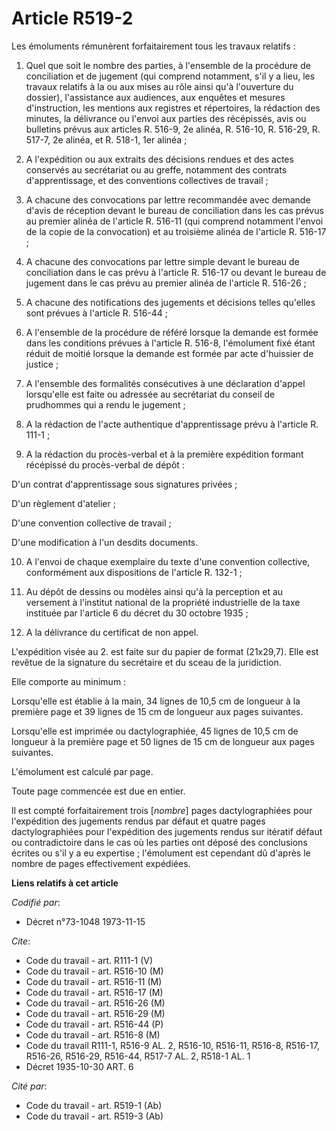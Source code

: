 # Article R519-2

Les émoluments rémunèrent forfaitairement tous les travaux relatifs :

1. Quel que soit le nombre des parties, à l'ensemble de la procédure de conciliation et de jugement (qui comprend notamment,
s'il y a lieu, les travaux relatifs à la ou aux mises au rôle ainsi qu'à l'ouverture du dossier), l'assistance aux audiences,
aux enquêtes et mesures d'instruction, les mentions aux registres et répertoires, la rédaction des minutes, la délivrance ou
l'envoi aux parties des récépissés, avis ou bulletins prévus aux articles R. 516-9, 2e alinéa, R. 516-10, R. 516-29, R.
517-7, 2e alinéa, et R. 518-1, 1er alinéa ;

2. A l'expédition ou aux extraits des décisions rendues et des actes conservés au secrétariat ou au greffe, notamment des
contrats d'apprentissage, et des conventions collectives de travail ;

3. A chacune des convocations par lettre recommandée avec demande d'avis de réception devant le bureau de conciliation dans
les cas prévus au premier alinéa de l'article R. 516-11 (qui comprend notamment l'envoi de la copie de la convocation) et au
troisième alinéa de l'article R. 516-17 ;

4. A chacune des convocations par lettre simple devant le bureau de conciliation dans le cas prévu à l'article R. 516-17 ou
devant le bureau de jugement dans le cas prévu au premier alinéa de l'article R. 516-26 ;

5. A chacune des notifications des jugements et décisions telles qu'elles sont prévues à l'article R. 516-44 ;

6. A l'ensemble de la procédure de référé lorsque la demande est formée dans les conditions prévues à l'article R. 516-8,
l'émolument fixé étant réduit de moitié lorsque la demande est formée par acte d'huissier de justice ;

7. A l'ensemble des formalités consécutives à une déclaration d'appel lorsqu'elle est faite ou adressée au secrétariat du
conseil de prudhommes qui a rendu le jugement ;

8. A la rédaction de l'acte authentique d'apprentissage prévu à l'article R. 111-1 ;

9. A la rédaction du procès-verbal et à la première expédition formant récépissé du procès-verbal de dépôt :

D'un contrat d'apprentissage sous signatures privées ;

D'un règlement d'atelier ;

D'une convention collective de travail ;

D'une modification à l'un desdits documents.

10. A l'envoi de chaque exemplaire du texte d'une convention collective, conformément aux dispositions de l'article R.
132-1 ;

11. Au dépôt de dessins ou modèles ainsi qu'à la perception et au versement à l'institut national de la propriété
industrielle de la taxe instituée par l'article 6 du décret du 30 octobre 1935 ;

12. A la délivrance du certificat de non appel.

L'expédition visée au 2. est faite sur du papier de format (21x29,7). Elle est revêtue de la signature du secrétaire et du
sceau de la juridiction.

Elle comporte au minimum :

Lorsqu'elle est établie à la main, 34 lignes de 10,5 cm de longueur à la première page et 39 lignes de 15 cm de longueur aux
pages suivantes.

Lorsqu'elle est imprimée ou dactylographiée, 45 lignes de 10,5 cm de longueur à la première page et 50 lignes de 15 cm de
longueur aux pages suivantes.

L'émolument est calculé par page.

Toute page commencée est due en entier.

Il est compté forfaitairement trois [*nombre*] pages dactylographiées pour l'expédition des jugements rendus par défaut et
quatre pages dactylographiées pour l'expédition des jugements rendus sur itératif défaut ou contradictoire dans le cas où les
parties ont déposé des conclusions écrites ou s'il y a eu expertise ; l'émolument est cependant dû d'après le nombre de pages
effectivement expédiées.

**Liens relatifs à cet article**

_Codifié par_:

  - Décret n°73-1048 1973-11-15

_Cite_:

  - Code du travail - art. R111-1 (V)
  - Code du travail - art. R516-10 (M)
  - Code du travail - art. R516-11 (M)
  - Code du travail - art. R516-17 (M)
  - Code du travail - art. R516-26 (M)
  - Code du travail - art. R516-29 (M)
  - Code du travail - art. R516-44 (P)
  - Code du travail - art. R516-8 (M)
  - Code du travail R111-1, R516-9 AL. 2, R516-10, R516-11, R516-8, R516-17, R516-26, R516-29, R516-44, R517-7 AL. 2, R518-1 AL. 1
  - Décret  1935-10-30 ART. 6

_Cité par_:

  - Code du travail - art. R519-1 (Ab)
  - Code du travail - art. R519-3 (Ab)
